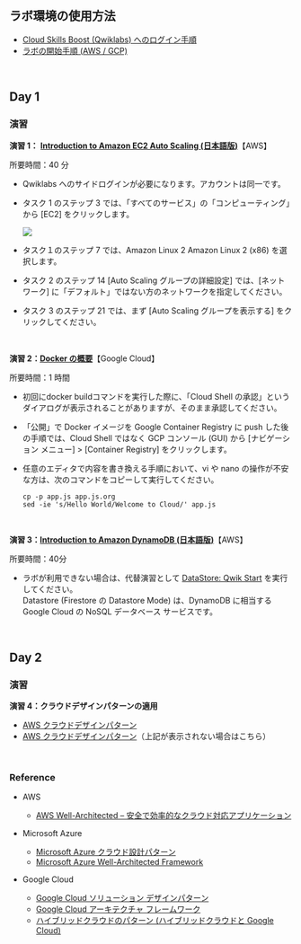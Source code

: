 ## ラボ環境の使用方法

- [Cloud Skills Boost (Qwiklabs) へのログイン手順](https://qualia906.github.io/skillsboost/how-to-login/)
- [ラボの開始手順 (AWS / GCP)](https://qualia906.github.io/skillsboost/how-to-use-lab/)

<br />    

## Day 1

### 演習

**演習 1：** [**Introduction to Amazon EC2 Auto Scaling (日本語版)**](https://amazon.qwiklabs.com/focuses/37760?catalog_rank=%7B%22rank%22%3A1%2C%22num_filters%22%3A0%2C%22has_search%22%3Atrue%7D&parent=catalog&search_id=16787010)【AWS】

所要時間：40 分

- Qwiklabs へのサイドログインが必要になります。アカウントは同一です。
    
- タスク 1 のステップ 3 では、「すべてのサービス」の「コンピューティング」から [EC2] をクリックします。  
  
  ![](https://lh6.googleusercontent.com/hFs9_Mixsw3HDIcAMjpWW5IcBnKEEqOeCjwr0PJodExriHmWBDw9XzzVWBSzVEL6tKv7hi6ytXX5Ew7sGLdHhMEzcFf9ou4mbzYm894SZzMqIbEVKNqDfcYVopPMn9e2IvZRG697-ZGS_s0WwwDkmQ)
    

-   タスク１のステップ 7 では、Amazon Linux 2 Amazon Linux 2 (x86) を選択します。

-   タスク 2 のステップ 14 [Auto Scaling グループの詳細設定] では、[ネットワーク] に「デフォルト」ではない方のネットワークを指定してください。
    
-   タスク 3 のステップ 21 では、まず [Auto Scaling グループを表示する] をクリックしてください。

<br /> 

**演習 2：**[**Docker の概要**](https://www.qwiklabs.com/focuses/1029?catalog_rank=%7B%22rank%22%3A3%2C%22num_filters%22%3A1%2C%22has_search%22%3Atrue%7D&parent=catalog&search_id=4806504)【Google Cloud】

所要時間：1 時間

-   初回にdocker buildコマンドを実行した際に、「Cloud Shell の承認」というダイアログが表示されることがありますが、そのまま承認してください。
    
-   「公開」で Docker イメージを Google Container Registry に push した後の手順では、Cloud Shell ではなく GCP コンソール (GUI) から [ナビゲーション  メニュー] > [Container Registry] をクリックします。
    
-   任意のエディタで内容を書き換える手順において、vi や nano の操作が不安な方は、次のコマンドをコピーして実行してください。  

    ```
    cp -p app.js app.js.org  
    sed -ie 's/Hello World/Welcome to Cloud/' app.js
    ```
  
<br />

**演習 3：**[**Introduction to Amazon DynamoDB (日本語版)**](https://amazon.qwiklabs.com/focuses/41738?catalog_rank=%7B%22rank%22%3A5%2C%22num_filters%22%3A0%2C%22has_search%22%3Atrue%7D&parent=catalog&search_id=17651767)【AWS】

所要時間：40分
    
- ラボが利用できない場合は、代替演習として [DataStore: Qwik Start](https://www.qwiklabs.com/focuses/941?catalog_rank=%7B%22rank%22%3A5%2C%22num_filters%22%3A0%2C%22has_search%22%3Atrue%7D&parent=catalog&search_id=9212410)  を実行してください。  
  Datastore (Firestore  の Datastore Mode) は、DynamoDB に相当する Google Cloud の NoSQL データベース サービスです。

<br />

## Day 2

### 演習

**演習 4：クラウドデザインパターンの適用**

-   [AWS クラウドデザインパターン](http://aws.clouddesignpattern.org/index.php/%E3%83%A1%E3%82%A4%E3%83%B3%E3%83%9A%E3%83%BC%E3%82%B8)    
-   [AWS クラウドデザインパターン](http://web.archive.org/web/20171008040110/http:/aws.clouddesignpattern.org/index.php/%E3%83%A1%E3%82%A4%E3%83%B3%E3%83%9A%E3%83%BC%E3%82%B8)（上記が表示されない場合はこちら）
    
<br />  

### Reference

- AWS
  -  [AWS Well-Architected – 安全で効率的なクラウド対応アプリケーション](https://aws.amazon.com/jp/architecture/well-architected/)

 
 - Microsoft Azure   
   -   [Microsoft Azure クラウド設計パターン](https://docs.microsoft.com/ja-jp/azure/architecture/patterns/)
   -   [Microsoft Azure Well-Architected Framework](https://docs.microsoft.com/ja-jp/azure/architecture/framework/)    


- Google Cloud
  -  [Google Cloud ソリューション デザインパターン](https://events.withgoogle.com/solution-design-pattern/)
  -  [Google Cloud アーキテクチャ フレームワーク ](https://cloud.google.com/architecture/framework)
  -  [ハイブリッドクラウドのパターン (ハイブリッドクラウドと Google Cloud)](https://www.slideshare.net/GoogleCloudPlatformJP/cloud-onair-google-cloud-201927-133656441)
